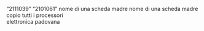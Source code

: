 “2111039”
“2101061”
nome di una scheda madre
nome di una scheda madre
copio tutti i processori  
elettronica padovana
